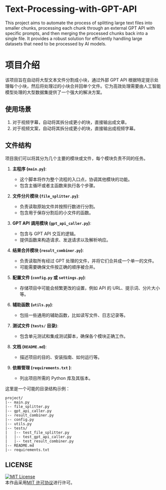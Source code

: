 # Text-Processing-with-GPT-API
This project aims to automate the process of splitting large text files into smaller chunks, processing each chunk through an external GPT API with specific prompts, and then merging the processed chunks back into a single file. It provides a robust solution for efficiently handling large datasets that need to be processed by AI models.

# 项目介绍
该项目旨在自动将大型文本文件分割成小块，通过外部 GPT API 根据特定提示处理每个小块，然后将处理过的小块合并回单个文件。它为高效处理需要由人工智能模型处理的大型数据集提供了一个强大的解决方案。

## 使用场景
1. 对于视频字幕，自动将其拆分成更小的块，直接输出成文章。
2. 对于视频文案，自动将其拆分成更小的块，直接输出成视频字幕。

## 文件结构
项目我们可以将其分为几个主要的模块或文件，每个模块负责不同的任务。

1. **主程序 (`main.py`)**:
   - 这个脚本将作为整个流程的入口点，协调其他模块的功能。
   - 包含主循环或者主函数来执行各个步骤。

2. **文件分片模块 (`file_splitter.py`)**:
   - 负责读取原始文件并按照行数进行分割。
   - 包含用于保存分割后的小文件的函数。

3. **GPT API 调用模块 (`gpt_api_caller.py`)**:
   - 包含与 GPT API 交互的逻辑。
   - 提供函数来构造请求、发送请求以及解析响应。

4. **结果合并模块 (`result_combiner.py`)**:
   - 负责读取所有经过 GPT 处理的文件，并将它们合并成一个单一的文件。
   - 可能需要确保文件按正确的顺序被合并。

5. **配置文件 (`config.py` 或 `settings.py`)**:
   - 存储项目中可能会频繁更改的设置，例如 API 的 URL、提示词、分片大小等。

6. **辅助函数 (`utils.py`)**:
   - 包括一些通用的辅助函数，比如读写文件、日志记录等。

7. **测试文件 (`tests/` 目录)**:
   - 包含单元测试和集成测试脚本，确保各个模块正确工作。

8. **文档 (`README.md`)**:
   - 描述项目的目的、安装指南、如何运行等。

9. **依赖管理 (`requirements.txt` )**:
   - 列出项目所需的 Python 库及其版本。

这里是一个可能的目录结构示例：

```
project/
|-- main.py
|-- file_splitter.py
|-- gpt_api_caller.py
|-- result_combiner.py
|-- config.py
|-- utils.py
|-- tests/
|   |-- test_file_splitter.py
|   |-- test_gpt_api_caller.py
|   |-- test_result_combiner.py
|-- README.md
|-- requirements.txt
```
## LICENSE

<a rel="license" href="https://opensource.org/licenses/MIT"><img alt="MIT License" style="border-width:0" src="https://img.shields.io/badge/license-MIT-blue" /></a><br />
本作品采用<a rel="license" href="https://opensource.org/licenses/MIT">MIT 许可协议</a>进行许可。